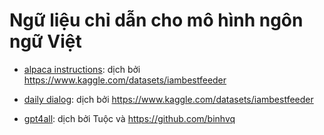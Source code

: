 # Ngữ liệu chỉ dẫn cho mô hình ngôn ngữ Việt

- [alpaca instructions](https://github.com/tatsu-lab/stanford_alpaca): dịch bởi https://www.kaggle.com/datasets/iambestfeeder

- [daily dialog](https://huggingface.co/datasets/daily_dialog): dịch bởi https://www.kaggle.com/datasets/iambestfeeder

- [gpt4all](https://github.com/nomic-ai/gpt4all): dịch bởi Tuộc và https://github.com/binhvq

